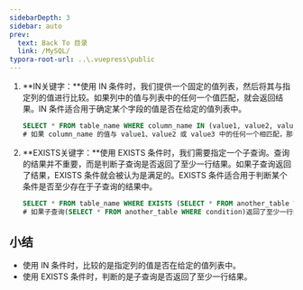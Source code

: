 ```yaml
---
sidebarDepth: 3
sidebar: auto
prev:
  text: Back To 目录
  link: /MySQL/
typora-root-url: ..\.vuepress\public
---
```




1. **IN关键字：**使用 IN 条件时，我们提供一个固定的值列表，然后将其与指定列的值进行比较。如果列中的值与列表中的任何一个值匹配，就会返回结果。IN 条件适合用于确定某个字段的值是否在给定的值列表中。

   ```sql
   SELECT * FROM table_name WHERE column_name IN (value1, value2, value3); 
   # 如果 column_name 的值与 value1、value2 或 value3 中的任何一个相匹配，那么这条记录将会被返回。
   ```

2. **EXISTS关键字：**使用 EXISTS 条件时，我们需要指定一个子查询。查询的结果并不重要，而是判断子查询是否返回了至少一行结果。如果子查询返回了结果，EXISTS 条件就会被认为是满足的。EXISTS 条件适合用于判断某个条件是否至少存在于子查询的结果中。

   ```sql
   SELECT * FROM table_name WHERE EXISTS (SELECT * FROM another_table WHERE condition); 
   # 如果子查询(SELECT * FROM another_table WHERE condition)返回了至少一行结果，那么主查询中的记录将会被返回。
   ```

## 小结

- 使用 IN 条件时，比较的是指定列的值是否在给定的值列表中。
- 使用 EXISTS 条件时，判断的是子查询是否返回了至少一行结果。